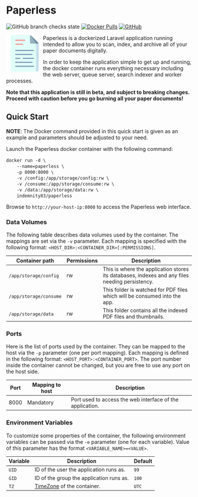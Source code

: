 # Paperless

<p align="left">
<img alt="GitHub branch checks state" src="https://img.shields.io/github/checks-status/indemnity83/paperless/master?style=flat-square">
<a href="https://hub.docker.com/r/indemnity83/paperless"><img alt="Docker Pulls" src="https://img.shields.io/docker/pulls/indemnity83/paperless?style=flat-square"></a>
<a href="https://github.com/Indemnity83/paperless/blob/master/LICENSE"><img alt="GitHub" src="https://img.shields.io/github/license/indemnity83/paperless?style=flat-square"></a>
</p>

<img align="left" src="https://raw.githubusercontent.com/Indemnity83/paperless/master/public/img/app-icon.svg" height="100">

Paperless is a dockerized Laravel application running intended to allow you to scan, index, and archive all of your paper documents digitally.

In order to keep the application simple to get up and running, the docker container runs everything necessary including the web server, queue server, search indexer and worker processes. 

**Note that this application is still in beta, and subject to breaking changes. Proceed with caution before you go burning all your paper documents!**

## Quick Start

**NOTE**: The Docker command provided in this quick start is given as an example
and parameters should be adjusted to your need.

Launch the Paperless docker container with the following command:
```
docker run -d \
    --name=paperless \
    -p 8000:8000 \
    -v /config:/app/storage/config:rw \
    -v /consume:/app/storage/consume:rw \
    -v /data:/app/storage/data:rw \
    indemnity83/paperless
```

Browse to `http://your-host-ip:8000` to access the Paperless web interface.

### Data Volumes

The following table describes data volumes used by the container.  The mappings
are set via the `-v` parameter.  Each mapping is specified with the following
format: `<HOST_DIR>:<CONTAINER_DIR>[:PERMISSIONS]`.

| Container path  | Permissions | Description |
|-----------------|-------------|-------------|
|`/app/storage/config`| rw | This is where the application stores its databases, indexes and any files needing persistency. |
|`/app/storage/consume`| rw | This folder is watched for PDF files which will be consumed into the app. |
|`/app/storage/data`| rw | This folder contains all the indexed PDF files and thumbnails. |

### Ports

Here is the list of ports used by the container.  They can be mapped to the host
via the `-p` parameter (one per port mapping).  Each mapping is defined in the
following format: `<HOST_PORT>:<CONTAINER_PORT>`.  The port number inside the
container cannot be changed, but you are free to use any port on the host side.

| Port | Mapping to host | Description |
|------|-----------------|-------------|
| 8000 | Mandatory | Port used to access the web interface of the application. |

### Environment Variables

To customize some properties of the container, the following environment
variables can be passed via the `-e` parameter (one for each variable).  Value
of this parameter has the format `<VARIABLE_NAME>=<VALUE>`.

| Variable       | Description                                  | Default |
|----------------|----------------------------------------------|---------|
|`UID`| ID of the user the application runs as. | `99` |
|`GID`| ID of the group the application runs as. | `100` |
|`TZ`| [TimeZone] of the container. | `UTC` |

[TimeZone]: https://www.php.net/manual/en/timezones.php
